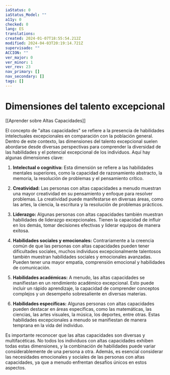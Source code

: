 ```yaml
---
iaStatus: 0
iaStatus_Model: ""
a11y: 0
checked: 0
lang: ES
translations: 
created: 2024-01-07T18:55:54.212Z
modified: 2024-04-03T20:19:14.721Z
supervisado: ""
ACCION: ""
ver_major: 0
ver_minor: 1
ver_rev: 23
nav_primary: []
nav_secondary: []
tags: []
---
```

# Dimensiones del talento excepcional

[[Aprender sobre Altas Capacidades]]

El concepto de "altas capacidades" se refiere a la presencia de habilidades intelectuales excepcionales en comparación con la población general. Dentro de este contexto, las dimensiones del talento excepcional suelen abordarse desde diversas perspectivas para comprender la diversidad de las habilidades y el potencial excepcional de los individuos. Aquí hay algunas dimensiones clave:

1. **Intelectual o cognitiva:** Esta dimensión se refiere a las habilidades mentales superiores, como la capacidad de razonamiento abstracto, la memoria, la resolución de problemas y el pensamiento crítico.

2. **Creatividad:** Las personas con altas capacidades a menudo muestran una mayor creatividad en su pensamiento y enfoque para resolver problemas. La creatividad puede manifestarse en diversas áreas, como las artes, la ciencia, la escritura y la resolución de problemas prácticos.

3. **Liderazgo:** Algunas personas con altas capacidades también muestran habilidades de liderazgo excepcionales. Tienen la capacidad de influir en los demás, tomar decisiones efectivas y liderar equipos de manera exitosa.

4. **Habilidades sociales y emocionales:** Contrariamente a la creencia común de que las personas con altas capacidades pueden tener dificultades sociales, muchos individuos excepcionalmente talentosos también muestran habilidades sociales y emocionales avanzadas. Pueden tener una mayor empatía, comprensión emocional y habilidades de comunicación.

5. **Habilidades académicas:** A menudo, las altas capacidades se manifiestan en un rendimiento académico excepcional. Esto puede incluir un rápido aprendizaje, la capacidad de comprender conceptos complejos y un desempeño sobresaliente en diversas materias.

6. **Habilidades específicas:** Algunas personas con altas capacidades pueden destacar en áreas específicas, como las matemáticas, las ciencias, las artes visuales, la música, los deportes, entre otras. Estas habilidades excepcionales a menudo se manifiestan de manera temprana en la vida del individuo.

Es importante reconocer que las altas capacidades son diversas y multifacéticas. No todos los individuos con altas capacidades exhiben todas estas dimensiones, y la combinación de habilidades puede variar considerablemente de una persona a otra. Además, es esencial considerar las necesidades emocionales y sociales de las personas con altas capacidades, ya que a menudo enfrentan desafíos únicos en estos aspectos.